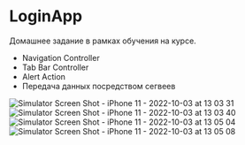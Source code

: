 # LoginApp

Домашнее задание в рамках обучения на курсе.

- Navigation Controller
- Tab Bar Controller
- Alert Action
- Передача данных посредством сегвеев

![Simulator Screen Shot - iPhone 11 - 2022-10-03 at 13 03 31](https://user-images.githubusercontent.com/96779882/193553043-6ed8082d-0128-4af1-9ade-e937a7d1e09f.png)
![Simulator Screen Shot - iPhone 11 - 2022-10-03 at 13 03 40](https://user-images.githubusercontent.com/96779882/193553060-56ad7aba-8095-405c-8198-a7827e251f24.png)
![Simulator Screen Shot - iPhone 11 - 2022-10-03 at 13 05 04](https://user-images.githubusercontent.com/96779882/193553071-0bb2c18c-9b9c-43d5-a9e3-d5726da530c2.png)
![Simulator Screen Shot - iPhone 11 - 2022-10-03 at 13 05 08](https://user-images.githubusercontent.com/96779882/193553092-975ed2ce-6e0b-4d7e-98b6-e46c25b71e80.png)
